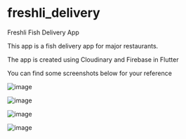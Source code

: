 # freshli_delivery

Freshli Fish Delivery App

This app is a fish delivery app for major restaurants.

The app is created using Cloudinary and Firebase in Flutter

You can find some screenshots below for your reference

![image](https://user-images.githubusercontent.com/47142325/218735522-cfb6facd-4596-4f27-92c9-19a2853fdfb5.png)

![image](https://user-images.githubusercontent.com/47142325/218735695-f6762583-aee1-473c-8904-3b5b26f0f2e2.png)

![image](https://user-images.githubusercontent.com/47142325/218735728-9347667a-51e1-44a7-a5cb-d7552558440b.png)

![image](https://user-images.githubusercontent.com/47142325/218736427-77ee3d63-c7cc-4dfd-a9d2-50c6b0a1e2e8.png)
